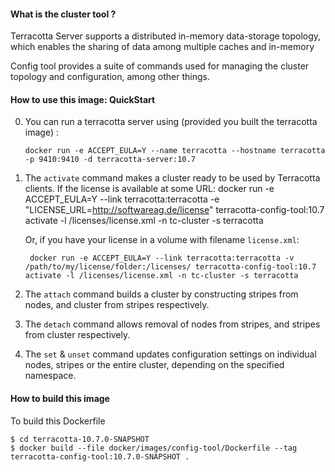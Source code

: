 #### What is the cluster tool ?

Terracotta Server supports a distributed in-memory data-storage topology, which enables the sharing of data among multiple caches and in-memory

Config tool provides a suite of commands used for managing the cluster topology and configuration, among other things.

#### How to use this image: QuickStart

0. You can run a terracotta server using (provided you built the terracotta image) :

       docker run -e ACCEPT_EULA=Y --name terracotta --hostname terracotta -p 9410:9410 -d terracotta-server:10.7

1. The `activate` command makes a cluster ready to be used by Terracotta clients.
    If the license is available at some URL:
        docker run -e ACCEPT_EULA=Y --link terracotta:terracotta -e "LICENSE_URL=http://softwareag.de/license" terracotta-config-tool:10.7 activate -l /licenses/license.xml -n tc-cluster -s terracotta

    Or, if you have your license in a volume with filename `license.xml`:

        docker run -e ACCEPT_EULA=Y --link terracotta:terracotta -v /path/to/my/license/folder:/licenses/ terracotta-config-tool:10.7 activate -l /licenses/license.xml -n tc-cluster -s terracotta

2. The `attach` command builds a cluster by constructing stripes from nodes, and cluster from stripes respectively.

3. The `detach` command allows removal of nodes from stripes, and stripes from cluster respectively.

4. The `set` & `unset` command updates configuration settings on individual nodes, stripes or the entire cluster, depending on the specified namespace.

#### How to build this image

To build this Dockerfile

    $ cd terracotta-10.7.0-SNAPSHOT
    $ docker build --file docker/images/config-tool/Dockerfile --tag terracotta-config-tool:10.7.0-SNAPSHOT .